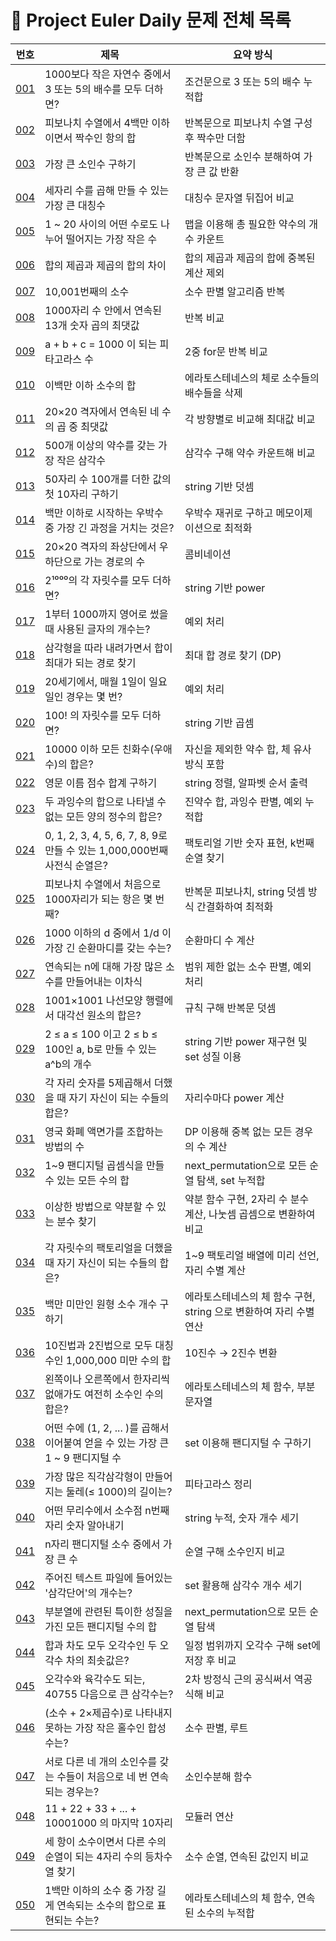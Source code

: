 # 🧩 Project Euler Daily 문제 전체 목록

| 번호 | 제목 | 요약 방식 |
|------|------|-----------|
| [001](./001/) | 1000보다 작은 자연수 중에서 3 또는 5의 배수를 모두 더하면? | 조건문으로 3 또는 5의 배수 누적합 |
| [002](./002/) | 피보나치 수열에서 4백만 이하이면서 짝수인 항의 합 | 반복문으로 피보나치 수열 구성 후 짝수만 더함 |
| [003](./003/) | 가장 큰 소인수 구하기 | 반복문으로 소인수 분해하여 가장 큰 값 반환 |
| [004](./004/) | 세자리 수를 곱해 만들 수 있는 가장 큰 대칭수 | 대칭수 문자열 뒤집어 비교 |
| [005](./005/) | 1 ~ 20 사이의 어떤 수로도 나누어 떨어지는 가장 작은 수 | 맵을 이용해 총 필요한 약수의 개수 카운트 |
| [006](./006/) | 합의 제곱과 제곱의 합의 차이 | 합의 제곱과 제곱의 합에 중복된 계산 제외 |
| [007](./007/) | 10,001번째의 소수 | 소수 판별 알고리즘 반복 |
| [008](./008/) | 1000자리 수 안에서 연속된 13개 숫자 곱의 최댓값 | 반복 비교 |
| [009](./009/) | a + b + c = 1000 이 되는 피타고라스 수 | 2중 for문 반복 비교 |
| [010](./010/) | 이백만 이하 소수의 합 | 에라토스테네스의 체로 소수들의 배수들을 삭제 |
| [011](./011/) | 20×20 격자에서 연속된 네 수의 곱 중 최댓값 | 각 방향별로 비교해 최대값 비교 |
| [012](./012/) | 500개 이상의 약수를 갖는 가장 작은 삼각수 | 삼각수 구해 약수 카운트해 비교 |
| [013](./013/) | 50자리 수 100개를 더한 값의 첫 10자리 구하기 | string 기반 덧셈 |
| [014](./014/) | 백만 이하로 시작하는 우박수 중 가장 긴 과정을 거치는 것은? | 우박수 재귀로 구하고 메모이제이션으로 최적화 |
| [015](./015/) | 20×20 격자의 좌상단에서 우하단으로 가는 경로의 수 | 콤비네이션 |
| [016](./016/) | 2¹⁰⁰⁰의 각 자릿수를 모두 더하면? | string 기반 power |
| [017](./017/) | 1부터 1000까지 영어로 썼을 때 사용된 글자의 개수는? | 예외 처리 |
| [018](./018/) | 삼각형을 따라 내려가면서 합이 최대가 되는 경로 찾기 | 최대 합 경로 찾기 (DP) |
| [019](./019/) | 20세기에서, 매월 1일이 일요일인 경우는 몇 번? | 예외 처리 |
| [020](./020/) | 100! 의 자릿수를 모두 더하면? | string 기반 곱셈 |
| [021](./021/) | 10000 이하 모든 친화수(우애수)의 합은? | 자신을 제외한 약수 합, 체 유사 방식 포함 | 
| [022](./022/) | 영문 이름 점수 합계 구하기 | string 정렬, 알파벳 순서 출력 | 
| [023](./023/) | 두 과잉수의 합으로 나타낼 수 없는 모든 양의 정수의 합은? | 진약수 합, 과잉수 판별, 예외 누적합 | 
| [024](./024/) | 0, 1, 2, 3, 4, 5, 6, 7, 8, 9로 만들 수 있는 1,000,000번째 사전식 순열은? | 팩토리얼 기반 숫자 표현, k번째 순열 찾기 | 
| [025](./025/) | 피보나치 수열에서 처음으로 1000자리가 되는 항은 몇 번째? | 반복문 피보나치, string 덧셈 방식 간결화하여 최적화 | 
| [026](./026/) | 1000 이하의 d 중에서 1/d 이 가장 긴 순환마디를 갖는 수는? | 순환마디 수 계산 | 
| [027](./027/) | 연속되는 n에 대해 가장 많은 소수를 만들어내는 이차식 | 범위 제한 없는 소수 판별, 예외 처리 | 
| [028](./028/) | 1001×1001 나선모양 행렬에서 대각선 원소의 합은? | 규칙 구해 반복문 덧셈 | 
| [029](./029/) | 2 ≤ a ≤ 100 이고 2 ≤ b ≤ 100인 a, b로 만들 수 있는 a^b의 개수 | string 기반 power 재구현 및 set 성질 이용 | 
| [030](./030/) | 각 자리 숫자를 5제곱해서 더했을 때 자기 자신이 되는 수들의 합은? | 자리수마다 power 계산 | 
| [031](./031/) | 영국 화폐 액면가를 조합하는 방법의 수 | DP 이용해 중복 없는 모든 경우의 수 계산 | 
| [032](./032/) | 1~9 팬디지털 곱셈식을 만들 수 있는 모든 수의 합 | next_permutation으로 모든 순열 탐색, set 누적합 | 
| [033](./033/) | 이상한 방법으로 약분할 수 있는 분수 찾기 | 약분 함수 구현, 2자리 수 분수 계산, 나눗셈 곱셈으로 변환하여 비교 | 
| [034](./034/) | 각 자릿수의 팩토리얼을 더했을 때 자기 자신이 되는 수들의 합은? | 1~9 팩토리얼 배열에 미리 선언, 자리 수별 계산 | 
| [035](./035/) | 백만 미만인 원형 소수 개수 구하기 | 에라토스테네스의 체 함수 구현, string 으로 변환하여 자리 수별 연산 | 
| [036](./036/) | 10진법과 2진법으로 모두 대칭수인 1,000,000 미만 수의 합 | 10진수 → 2진수 변환 | 
| [037](./037/) | 왼쪽이나 오른쪽에서 한자리씩 없애가도 여전히 소수인 수의 합은? | 에라토스테네스의 체 함수, 부분 문자열 | 
| [038](./038/) | 어떤 수에 (1, 2, ... )를 곱해서 이어붙여 얻을 수 있는 가장 큰 1 ~ 9 팬디지털 수 | set 이용해 팬디지털 수 구하기 | 
| [039](./039/) | 가장 많은 직각삼각형이 만들어지는 둘레(≤ 1000)의 길이는? | 피타고라스 정리 | 
| [040](./040/) | 어떤 무리수에서 소수점 n번째 자리 숫자 알아내기 | string 누적, 숫자 개수 세기 | 
| [041](./041/) | n자리 팬디지털 소수 중에서 가장 큰 수 | 순열 구해 소수인지 비교 | 
| [042](./042/) | 주어진 텍스트 파일에 들어있는 '삼각단어'의 개수는? | set 활용해 삼각수 개수 세기 | 
| [043](./043/) | 부분열에 관련된 특이한 성질을 가진 모든 팬디지털 수의 합 | next_permutation으로 모든 순열 탐색 | 
| [044](./044/) | 합과 차도 모두 오각수인 두 오각수 차의 최솟값은? | 일정 범위까지 오각수 구해 set에 저장 후 비교 | 
| [045](./045/) | 오각수와 육각수도 되는, 40755 다음으로 큰 삼각수는? | 2차 방정식 근의 공식써서 역공식해 비교 | 
| [046](./046/) | (소수 + 2×제곱수)로 나타내지 못하는 가장 작은 홀수인 합성수는? | 소수 판별, 루트 | 
| [047](./047/) | 서로 다른 네 개의 소인수를 갖는 수들이 처음으로 네 번 연속되는 경우는? | 소인수분해 함수 | 
| [048](./048/) | 11 + 22 + 33 + ... + 10001000 의 마지막 10자리 | 모듈러 연산 | 
| [049](./049/) | 세 항이 소수이면서 다른 수의 순열이 되는 4자리 수의 등차수열 찾기 | 소수 순열, 연속된 값인지 비교 | 
| [050](./050/) | 1백만 이하의 소수 중 가장 길게 연속되는 소수의 합으로 표현되는 수는? | 에라토스테네스의 체 함수, 연속된 소수의 누적합 | 
